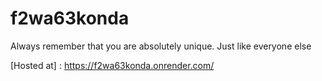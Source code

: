 # f2wa63konda
Always remember that you are absolutely unique. Just like everyone else

[Hosted at] : https://f2wa63konda.onrender.com/
